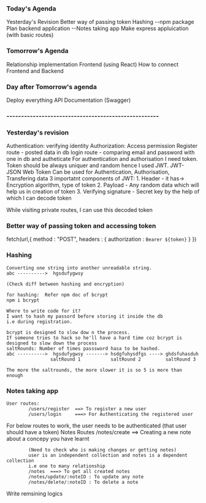 ### Today's Agenda
Yesterday's Revision
Better way of passing token
Hashing  --npm package
Plan backend application --Notes taking app
Make express appluication (with basic routes)

### Tomorrow's Agenda
Relationship implementation
Frontend (using React)
How to connect Frontend and Backend

### Day after Tomorrow's agenda
Deploy everything
API Documentation (Swagger)

### ----------------------------------------------------

### Yesterday's revision
Authentication: verifying identity
Authorization: Access permission
Register route - posted data in db
login route - comparing email and password with one in db and autheticate
For authentication and authorisation I need token.
Token should be always uniquer and random hence I used JWT.
JWT- JSON Web Token
Can be used for Authentication, Authorisation, Transfering data
3 importatnt components of JWT: 
    1. Header - it has-> Encryption algorithm, type of token
    2. Payload - Any random data which will help us in creation of token
    3. Verifying signature - Secret key by the help of which I can decode token

While visiting private routes, I can use this decoded token



### Better way of passing token and accessing token
fetch(url,{
    method : "POST",
    headers : {
        authorization : `Bearer ${token}`
    }
})


### Hashing 

    Converting one string into another unreadable string.
    abc ---------->  hgsdufygwsy

    (Check diff between hashing and encryption)

    for hashing:  Refer npm doc of bcrypt
    npm i bcrypt

    Where to write code for it?
    I want to hash my passord before storing it inside the db
    i.e during registration.

    bcrypt is designed to slow dow n the process.
    If someone tries to hack so he'll have a hard time coz bcrypt is designed to slow down the process
    saltRounds: Number of times passsword hasa to be hashed.
    abc ---------->  hgsdufygwsy -------> hsdgfuhysdfgs ----> ghdsfuhasduh
                    saltRound 1           saltRound 2         saltRound 3

    The more the saltrounds, the more slower it is so 5 is more than enough


### Notes taking app


    User routes:
            /users/register  ==> To register a new user
            /users/login     ===> For Authenticating the registered user

For below routes to work, the user needs to be authenticated (that user should have a token)
    Notes Routes
            /notes/create ==> Creating a new note about a concepy you have learnt

            (Need to check who is making changes or getting notes)
            user is an independent collection and notes is a dependent collection
            i.e one to many relationship
            /notes  ===> To get all created notes
            /notes/update/:noteID : To update any note
            /notes/delete/:noteID : To delete a note


Write remsining logics